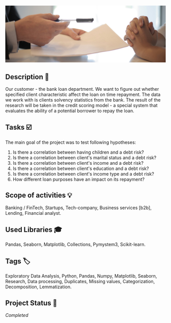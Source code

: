 ![Loan](loan.jpg)

## Description :key:
Our customer - the bank loan department. We want to figure out whether specified client characteristic affect the loan on time repayment. The data we work with is clients solvency statistics from the bank. The result of the research will be taken in the credit scoring model - a special system that evaluates the ability of a potential borrower to repay the loan.

## Tasks :ballot_box_with_check:
The main goal of the project was to test following hypotheses:
  1. Is there a correlation between having children and a debt risk?
  2. Is there a correlation between client's marital status and a debt risk?
  3. Is there a correlation between client's income and a debt risk?
  4. Is there a correlation between client's education and a debt risk?
  5. Is there a correlation between client's income type and a debt risk?
  6. How different loan purposes have an impact on its repayment?

## Scope of activities :bulb:
Banking / FinTech, Startups, Tech-company, Business services [b2b], Lending, Financial analyst.


## Used Libraries :mortar_board:
Pandas, Seaborn, Matplotlib, Collections, Pymystem3, Scikit-learn.


## Tags :label:
Exploratory Data Analysis, Python, Pandas, Numpy, Matplotlib, Seaborn, Research, Data processing, Duplicates, Missing values, Categorization, Decomposition, Lemmatization.


## Project Status :black_square_button:
_Completed_ 

